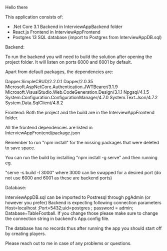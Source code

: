 Hello there

This application consists of:

- .Net Core 3.1 Backend in InterviewAppBackend folder
- React.js Frontend in InterviewAppFrontend
- Postgres 13 SQL database (import to Postgres from InterviewAppDB.sql)


Backend:

To run the backend you will need to build the solution after opening the project folder. It will listen on ports 6000 and 6001 by default.

Apart from default packages, the dependencies are:

Dapper.SimpleCRUD/2.2.0.1
Dapper/2.0.35
Microsoft.AspNetCore.Authentication.JWTBearer/3.1.9
Microsoft.VisualStudio.Web.CodeGeneration.Design/3.1.1
Npgsql/4.1.5
System.Configuration.ConfigurationManager/4.7.0
System.Text.Json/4.7.2
System.Data.SqlClient/4.8.2


Frontend:
Both the project and the build are in the InterviewAppFrontend folder.

All the frontend dependencies are listed in InterviewAppFrontend/package.json

Remember to run "npm install" for the missing packages that were deleted to save space.

You can run the build by installing "npm install -g serve" and then running eg.

"serve -s build -l 3000"  where 3000 can be swapped for a desired port (do not use 6000 and 6001 as these are backend ports)


Database:

InterviewAppDB.sql can be imported to Postresql through pgAdmin (or however you prefer)
Backend is expecting following connection parameters Host=localhost ;Port=5432;uid=postgres ; password = admin; Database=TableFootball. If you change those please make sure to change the connection string in backend's App.config file.

The database has no records thus after running the app you should start off by creating players.


Please reach out to me in case of any problems or questions.
